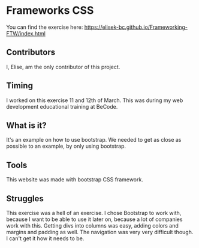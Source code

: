 # Frameworks CSS

You can find the exercise here:
https://elisek-bc.github.io/Frameworking-FTW/index.html

## Contributors

I, Elise, am the only contributor of this project.

## Timing

I worked on this exercise 11 and 12th of March. This was during my web development educational training at BeCode.

## What is it?

It's an example on how to use bootstrap. We needed to get as close as possible to an example, by only using bootstrap.

## Tools

This website was made with bootstrap CSS framework.

## Struggles

This exercise was a hell of an exercise. I chose Bootstrap to work with, because I want to be able to use it later on, because a lot of companies work with this.
Getting divs into columns was easy, adding colors and margins and padding as well.
The navigation was very very difficult though. I can't get it how it needs to be.
